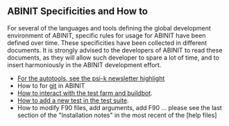 ## ABINIT Specificities and How to 
For several of the languages and tools defining the global development 
environment of ABINIT, specific rules for usage  for ABINIT have been 
defined over time. These specificities have been collected in different 
documents. It is strongly advised to the developers of ABINIT to read 
these documents, as they will allow such developer to spare a lot of time, 
and to insert harmoniously in the ABINIT development effort.

- [For the autotools, see the psi-k newsletter highlight](developers_package.md)
- How to for [git](git.md) in ABINIT
- [How to interact with the test farm and buildbot](misc.md).
- [How to add a new test in the test suite](developers_addnewtest.md).
- How to modify F90 files, add arguments, add F90 ... please see the last 
  section of the "Installation notes" in the most recent of the [help files]

